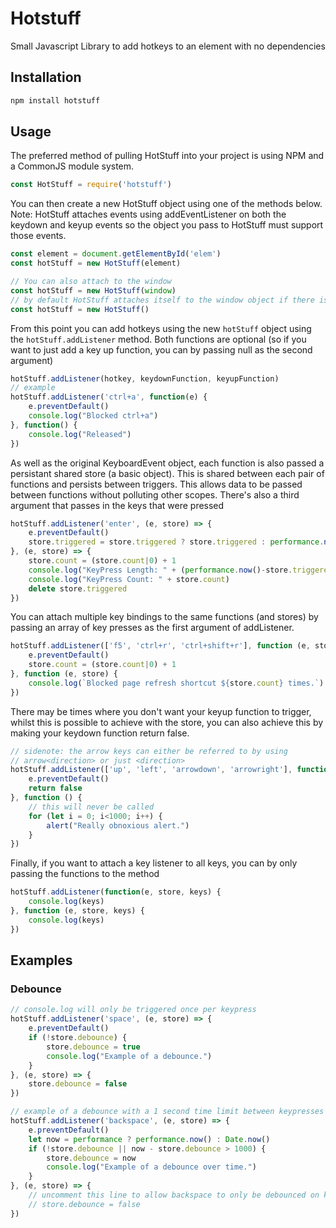 # Hotstuff
Small Javascript Library to add hotkeys to an element with no dependencies

## Installation

```bash
npm install hotstuff
```

## Usage
The preferred method of pulling HotStuff into your project is using NPM and a CommonJS module system.

```javascript
const HotStuff = require('hotstuff')
```
You can then create a new HotStuff object using one of the methods below.
Note: HotStuff attaches events using addEventListener on both the keydown and keyup events so the object you pass to HotStuff must support those events. 

```javascript
const element = document.getElementById('elem')
const hotStuff = new HotStuff(element)

// You can also attach to the window 
const hotStuff = new HotStuff(window)
// by default HotStuff attaches itself to the window object if there is one
const hotStuff = new HotStuff()
```
From this point you can add hotkeys using the new `hotStuff` object using the `hotStuff.addListener` method. Both functions are optional (so if you want to just add a key up function, you can by passing null as the second argument)

```javascript
hotStuff.addListener(hotkey, keydownFunction, keyupFunction)
// example
hotStuff.addListener('ctrl+a', function(e) {
    e.preventDefault()
    console.log("Blocked ctrl+a")
}, function() {
    console.log("Released")
})
```
As well as the original KeyboardEvent object, each function is also passed a persistant shared store (a basic object). This is shared between each pair of functions and persists between triggers. This allows data to be passed between functions without polluting other scopes. There's also a third argument that passes in the keys that were pressed

```javascript
hotStuff.addListener('enter', (e, store) => {
    e.preventDefault()
    store.triggered = store.triggered ? store.triggered : performance.now()
}, (e, store) => {
    store.count = (store.count|0) + 1
    console.log("KeyPress Length: " + (performance.now()-store.triggered))
    console.log("KeyPress Count: " + store.count)
    delete store.triggered
})
```
You can attach multiple key bindings to the same functions (and stores) by passing an array of key presses as the first argument of addListener.

```javascript
hotStuff.addListener(['f5', 'ctrl+r', 'ctrl+shift+r'], function (e, store) {
    e.preventDefault()
    store.count = (store.count|0) + 1
}, function (e, store) {
    console.log(`Blocked page refresh shortcut ${store.count} times.`)
})
```

There may be times where you don't want your keyup function to trigger, whilst this is possible to achieve with the store, you can also achieve this by making your keydown function return false.

```javascript
// sidenote: the arrow keys can either be referred to by using
// arrow<direction> or just <direction>
hotStuff.addListener(['up', 'left', 'arrowdown', 'arrowright'], function (e) {
    e.preventDefault()
    return false
}, function () {
    // this will never be called
    for (let i = 0; i<1000; i++) {
        alert("Really obnoxious alert.")
    }
})
```

Finally, if you want to attach a key listener to all keys, you can by only passing the functions to the method

```javascript
hotStuff.addListener(function(e, store, keys) {
    console.log(keys)
}, function (e, store, keys) {
    console.log(keys)
})
```

## Examples

### Debounce

```javascript
// console.log will only be triggered once per keypress
hotStuff.addListener('space', (e, store) => {
    e.preventDefault()
    if (!store.debounce) {
        store.debounce = true
        console.log("Example of a debounce.")
    }
}, (e, store) => {
    store.debounce = false
})

// example of a debounce with a 1 second time limit between keypresses
hotStuff.addListener('backspace', (e, store) => {
    e.preventDefault()
    let now = performance ? performance.now() : Date.now()
    if (!store.debounce || now - store.debounce > 1000) {
        store.debounce = now
        console.log("Example of a debounce over time.")
    }
}, (e, store) => {
    // uncomment this line to allow backspace to only be debounced on keydown
    // store.debounce = false
})
```
